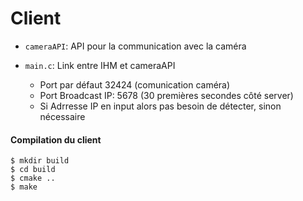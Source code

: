Client
=====

* `cameraAPI`: API pour la communication avec la caméra

* `main.c`: Link entre IHM et cameraAPI
	* Port par défaut 32424 (comunication caméra)
	* Port Broadcast IP: 5678 (30 premières secondes côté server)
	* Si Adrresse IP en input alors pas besoin de détecter, sinon nécessaire

#### Compilation du client

~~~shell
$ mkdir build
$ cd build
$ cmake ..
$ make
~~~